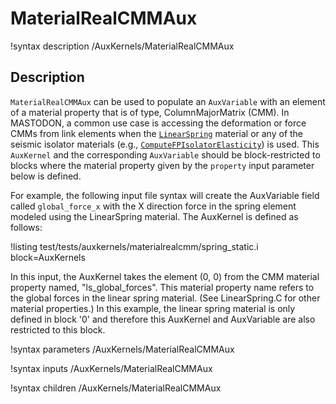 # MaterialRealCMMAux

!syntax description /AuxKernels/MaterialRealCMMAux

## Description

`MaterialRealCMMAux` can be used to populate an `AuxVariable` with an element of
a material property that is of type, ColumnMajorMatrix (CMM). In MASTODON, a
common use case is accessing the deformation or force CMMs from link elements
when the [`LinearSpring`](source/materials/LinearSpring.md) material or any of
the seismic isolator materials (e.g., [`ComputeFPIsolatorElasticity`](source/materials/ComputeFPIsolatorElasticity.md)) is used. This `AuxKernel` and the corresponding
`AuxVariable` should be block-restricted to blocks where the material property
given by the `property` input parameter below is defined.

For example, the following input file syntax will create the AuxVariable field
called `global_force_x` with the X direction force in the spring element modeled
using the LinearSpring material. The AuxKernel is defined as follows:

!listing test/tests/auxkernels/materialrealcmm/spring_static.i block=AuxKernels

In this input, the AuxKernel takes the element (0, 0) from the CMM material
property named, "ls_global_forces". This material property name refers to the
global forces in the linear spring material. (See LinearSpring.C for other
material properties.) In this example, the linear spring material is only defined
in block '0' and therefore this AuxKernel and AuxVariable are also restricted to
this block.

!syntax parameters /AuxKernels/MaterialRealCMMAux

!syntax inputs /AuxKernels/MaterialRealCMMAux

!syntax children /AuxKernels/MaterialRealCMMAux
